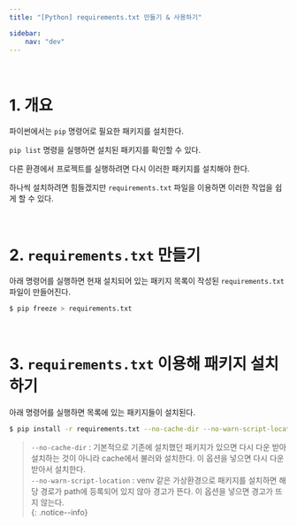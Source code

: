 ```yaml
---
title: "[Python] requirements.txt 만들기 & 사용하기"

sidebar:
    nav: "dev"
---
```


<br/>


# 1. 개요

파이썬에서는 `pip` 명령어로 필요한 패키지를 설치한다.

`pip list` 명령을 실행하면 설치된 패키지를 확인할 수 있다.

다른 환경에서 프로젝트를 실행하려면 다시 이러한 패키지를 설치해야 한다.

하나씩 설치하려면 힘들겠지만 `requirements.txt` 파일을 이용하면 이러한 작업을 쉽게 할 수 있다. 

<br/>


# 2. `requirements.txt` 만들기

아래 명령어를 실행하면 현재 설치되어 있는 패키지 목록이 작성된 `requirements.txt` 파일이 만들어진다.

```bash
$ pip freeze > requirements.txt
```

<br/>


# 3. `requirements.txt` 이용해 패키지 설치하기

아래 명령어를 실행하면 목록에 있는 패키지들이 설치된다.

```bash
$ pip install -r requirements.txt --no-cache-dir --no-warn-script-location
```

> `--no-cache-dir` : 기본적으로 기존에 설치했던 패키지가 있으면 다시 다운 받아 설치하는 것이 아니라 cache에서 불러와 설치한다. 이 옵션을 넣으면 다시 다운 받아서 설치한다.  
> `--no-warn-script-location` : venv 같은 가상환경으로 패키지를 설치하면 해당 경로가 path에 등록되어 있지 않아 경고가 뜬다. 이 옵션을 넣으면 경고가 뜨지 않는다.  
{: .notice--info}

<br/>